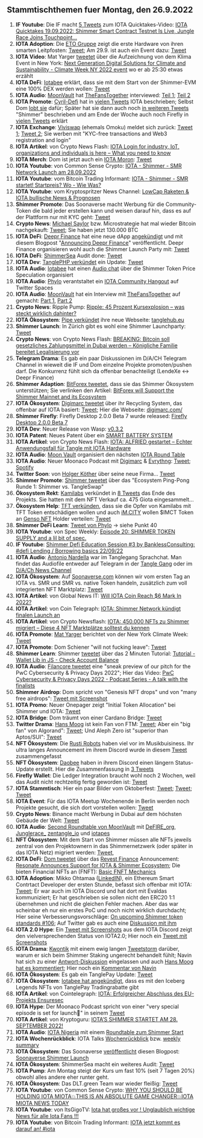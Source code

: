 ## Stammtischthemen fuer Montag, den 26.9.2022

1. **IF Youtube**: Die IF macht [5 Tweets](https://twitter.com/iota/status/1571786296040820736?s=20&t=crVn3KiTVXE_oq657xlKsA) zum IOTA Quicktakes-Video: [
IOTA Quicktakes 19.09.2022: Shimmer Smart Contract Testnet Is Live, Jungle Race Joins Touchpoint...](https://www.youtube.com/watch?v=_LSq_Y3i_xk)
2. **IOTA Adoption**: Die [ETO Gruppe](https://twitter.com/EtoGruppe) zeigt die erste Hardware von ihren smarten Leitpfosten: [Tweet](https://twitter.com/sharang33/status/1571901105084276736?s=20&t=crVn3KiTVXE_oq657xlKsA); Am 29.9. ist auch ein Event dazu: [Tweet](https://twitter.com/alfried_fn/status/1572525275916935169?s=20&t=8SSsM9Kp2t4chJ04u7Ekwg)
3. **IOTA Video**: Mat Yarger [tweetet](https://twitter.com/Mat_Yarger/status/1571923050165342210?s=20&t=crVn3KiTVXE_oq657xlKsA) über die Aufzeichnung von dem Klima Event in New York: [Next Generation Digital Solutions for Climate and Sustainability - Climate Week NY 2022 event](https://www.youtube.com/watch?v=p0O5UXpmvXw) wo er ab 25:30 etwas erzählt
4. **IOTA DeFi**: [Iotabee](https://twitter.com/iotabee) erklärt, dass sie mit dem Start von der Shimmer-EVM eine 100% DEX werden wollen: [Tweet](https://twitter.com/iotabee/status/1571932201373032449?s=20&t=crVn3KiTVXE_oq657xlKsA)
5. **IOTA Audio**: [MoonVault](https://twitter.com/Moon_Vault_News) hat [TheFansTogether](https://twitter.com/TheFansTogether) interviewed: [Teil 1](https://twitter.com/Moon_Vault_News/status/1571906311075557379?s=20&t=crVn3KiTVXE_oq657xlKsA); [Teil 2](https://twitter.com/Moon_Vault_News/status/1572011229014790145?s=20&t=crVn3KiTVXE_oq657xlKsA)
6. **IOTA Promote**: [Cyril-Defi](https://twitter.com/cyrilXBT) hat in [vielen Tweets](https://twitter.com/cyrilXBT/status/1571961020502999040?s=20&t=crVn3KiTVXE_oq657xlKsA) IOTA beschrieben; Selbst Dom [lobt sie](https://twitter.com/DomSchiener/status/1571971971436670978?s=20&t=Izq0J7U3ncn-UMnLKZzgkQ) dafür; Später hat sie dann auch noch [in weiteren Tweets](https://twitter.com/cyrilXBT/status/1572282649846353921?s=20&t=JFPm9iT6vnpqnPfMak53OQ) "Shimmer" beschrieben und am Ende der Woche auch noch Firefly in [vielen Tweets](https://twitter.com/cyrilXBT/status/1573105333639446528?s=20&t=ilF8J5gSZ_7dgyeVE1gngg) erklärt
7. **IOTA Exchange**: [Viviswap](https://viviswap.com/) (ehemals Omoku) meldet sich zurück: [Tweet 1](https://twitter.com/viviswapcom/status/1568113054360997890?s=20&t=Izq0J7U3ncn-UMnLKZzgkQ); [Tweet 2](https://twitter.com/viviswapcom/status/1568113058395963392?s=20&t=Izq0J7U3ncn-UMnLKZzgkQ); Sie werben mit "KYC-free transactions and Web3 registration and login"
8. **IOTA Artikel**: von Crypto News Flash: [IOTA Login for industry, IoT, organizations and individuals is here – What you need to know](https://www.crypto-news-flash.com/iota-login-for-industry-iot-organizations-and-individuals-is-here-what-you-need-to-know/)
9. **IOTA Merch**: Dom ist jetzt auch ein [IOTA Moron](https://twitter.com/iotamorons): [Tweet](https://twitter.com/DomSchiener/status/1571962848619773953?s=20&t=crVn3KiTVXE_oq657xlKsA)
10. **IOTA Youtube**: von Common Sense Crypto: [IOTA - Shimmer - SMR Network Launch am 28.09.2022](https://www.youtube.com/watch?v=8GZumU-llHE)
11. **IOTA Youtube**: vom Bitcoin Trading Informant: [IOTA - Shimmer - SMR startet! Startpreis? Wo - Wie Was?](https://www.youtube.com/watch?v=JWzcx7MSwBg)
12. **IOTA Youtube**: vom Kryptospritzer News Channel: [LowCap Raketen & IOTA bullische News & Prognosen](https://www.youtube.com/watch?v=FkryO173Azg)
13. **Shimmer Promote**: Das Soonaverse macht Werbung für die Community-Token die bald jeder erstellen kann und weisen darauf hin, dass es auf der Plattform nur mit KYC geht: [Tweet](https://twitter.com/soon_labs/status/1572114022056734721?s=20&t=crVn3KiTVXE_oq657xlKsA)
14. **Crypto News**: [Michael Saylor](https://twitter.com/saylor) bzw. Microstrategie hat mal wieder Bitcoin nachgekauft: [Tweet](https://twitter.com/saylor/status/1572196173334839303?s=20&t=Izq0J7U3ncn-UMnLKZzgkQ); Sie haben jetzt 130.000 BTC
15. **IOTA DeFi**: [Deepr Finance](https://twitter.com/DeeprFinance) hat eine neue dApp [angekündigt](https://twitter.com/DeeprFinance/status/1572571440251080706?s=20&t=lPaIkBVsxWmQlsNz9a_MGg) und mit diesem Blogpost "[Announcing Deepr Finance](https://medium.com/@Deepr.Finance/announcing-deepr-finance-28050e2dd4e)" veröffentlicht. Deepr Finance organisieren wohl auch die Shimmer Launch Party mit: [Tweet](https://twitter.com/DeeprFinance/status/1572588050491883522?s=20&t=vQM61Vj0SBw3ruHh2m2r8Q)
16. **IOTA DeFi**: [ShimmerSea](https://twitter.com/ShimmerSeaDEX) Audit done: [Tweet](https://twitter.com/ShimmerSeaDEX/status/1572465648130588672?s=20&t=w98d4-56zdC7XXJ2uP5hfQ)
17. **IOTA Dev**: [TanglePHP verkündet](https://twitter.com/tanglePHP) ein Update: [Tweet](https://twitter.com/tanglePHP/status/1572472853202882560?s=20&t=lPaIkBVsxWmQlsNz9a_MGg)
18. **IOTA Audio**: [Iotabee](https://twitter.com/iotabee) hat einen [Audio chat](https://twitter.com/iotabee/status/1572486017088901120?s=20&t=lPaIkBVsxWmQlsNz9a_MGg) über die Shimmer Token Price Speculation organisiert
19. **IOTA Audio**: [Phylo](https://twitter.com/PhyloIota) verantstaltet ein [IOTA Community Hangout](https://twitter.com/PhyloIota/status/1572373688548478982?s=20&t=lPaIkBVsxWmQlsNz9a_MGg) auf Twitter Spaces
20. **IOTA Audio**: [MoonVault](https://twitter.com/Moon_Vault_News) hat ein Interview mit [TheFansTogether](https://twitter.com/TheFansTogether) auf gemacht: [Part 1](https://twitter.com/Moon_Vault_News/status/1571904975793696768?s=20&t=FfD1k3qzsKDB2qQplgw1BA), [Part 2](https://twitter.com/Moon_Vault_News/status/1572011229014790145?s=20&t=VMCZgSKPgWTVebZa9rS1jw) 
21. **Crypto News**: Ripple Pump: [Ripple: 45 Prozent Kursexplosion – was steckt wirklich dahinter?](https://www.msn.com/de-de/finanzen/top-stories/ripple-45-prozent-kursexplosion-e2-80-93-was-steckt-wirklich-dahinter/ar-AA129I8J)
22. **IOTA Ökosystem**: [Pipe verkündet](https://twitter.com/PIPE_DATA/status/1571870151796203522?s=20&t=lPaIkBVsxWmQlsNz9a_MGg) ihre neue Webseite: [tanglehub.eu](https://tanglehub.eu/)
23. **Shimmer Launch**: In Zürich gibt es wohl eine Shimmer Launchparty: [Tweet](https://twitter.com/zurichiota/status/1572552908209803264?s=52&t=_Y4K9--1t2rt0hLR6N1KLg)
24. **Crypto News**: von Crypto News Flash: [BREAKING: Bitcoin soll gesetzliches Zahlungsmittel in Dubai werden – Königliche Familie bereitet Legalisierung vor](https://www.crypto-news-flash.com/de/dubai-will-btc-und-andere-kryptowaehrungen-als-gesetzliche-zahlungsmittel/?feed_id=10359&_unique_id=632b19d288298)
25. **Telegram Drama**: Es gab ein paar Diskussionen im D/A/CH Telegram Channel in wieweit die IF und Dom einzelne Projekte promoten/pushen darf. Die Konkurrenz fühlt sich da offenbar benachteiligt (LendeXe <-> Deepr Finance)
26. **Shimmer Adaption**: [BitForex tweetet](https://twitter.com/bitforexcom/status/1572832176139534336?s=20&t=QiqU0GxJ0keO7rdybLHgEw), dass sie das Shimmer Ökosystem unterstützen; Sie verlinken den Artikel: [BitForex will Support the Shimmer Mainnet and its Ecosystem](https://support.bitforex.com/hc/en-us/articles/10717712201753-BitForex-will-Support-the-Shimmer-Mainnet-and-its-Ecosystem)
27. **IOTA Ökosystem**: [Digimarc tweetet](https://twitter.com/digimarc/status/1572632427864133632?s=20&t=JFPm9iT6vnpqnPfMak53OQ) über ihr Recycling System, das offenbar auf IOTA basiert: [Tweet](https://twitter.com/Vrom14286662/status/1572835034100387842?s=20&t=JFPm9iT6vnpqnPfMak53OQ); Hier die Webseite: [digimarc.com/](https://www.digimarc.com/)
28. **Shimmer Firefly**: Firefly Desktop 2.0.0 Beta 7 wurde released: [Firefly Desktop 2.0.0 Beta 7](https://github.com/iotaledger/firefly/releases/tag/desktop-2.0.0-beta-7)
29. **IOTA Dev**: Neuer Release von Wasp: [v0.3.2](https://github.com/iotaledger/wasp/releases/tag/v0.3.2)
30. **IOTA Patent**: Neues Patent über ein [SMART BATTERY SYSTEM](https://twitter.com/muandelo/status/1572512600499580928)
31. **IOTA Artikel**: von Crypto News Flash: [IOTA: ALFRIED gestartet – Echter Anwendungsfall für Tangle mit IOTA Hardware](https://www.crypto-news-flash.com/de/alfried-und-iota-echtzeit-anwendungen-fuer-verkehrsinfrastruktur-projekt/)
32. **IOTA Audio**: [Moon Vault](https://twitter.com/Moon_Vault_News) organisiert den nächsten [IOTA Round Table](https://twitter.com/Moon_Vault_News/status/1572719557944672257?s=20&t=28sNtKckg9KJU0fHT7SrKQ)
33. **IOTA Audio**: Neuer Moonaco Podcast mit [Digimarc](https://twitter.com/digimarc) & [Evrythng](https://twitter.com/EVRYTHNG): [Tweet](https://twitter.com/MoonacoPodcast/status/1572888843300536320?s=20&t=LChnJ3TmPigBowPOymIsxg); [Spotify](https://open.spotify.com/episode/4HFxOb8ABx1ptJhJMZVgoQ?si=xk6_JAjLS4WkmegHTh3gbQ&nd=1)
34. **Twitter Soon**: von [Holger Köther](https://twitter.com/HolgerKoether) über seine neue Firma... [Tweet](https://twitter.com/HolgerKoether/status/1572893778704465922?s=20&t=lrkou79bc-_hvwSchE-B_w)
35. **Shimmer Promote**: [Shimmer tweetet](https://twitter.com/shimmernet/status/1572930425638600705?s=20&t=EaqNmv-7HwwhSY75zMCAzA) über das "Ecosystem Ping-Pong Runde 1: Shimmer vs. TangleSwap"
36. **Ökosystem Rekt**: [Kamilabs](https://twitter.com/kamilabsstudio) verkündet in [8 Tweets](https://twitter.com/kamilabsstudio/status/1572928497961652226?s=20&t=zov8M90h3g4JM4Tydg7pWw) das Ende des Projekts. Sie hatten mit dem NFT Verkauf ca. 475 Giota eingesammelt... 
37. **Ökosystem Help**: [TFT verkünden](https://twitter.com/TheFansTogether/status/1573245671246790657?s=20&t=NkbPA3NYZdE7_3oYZH8WNA), dass sie die Opfer von Kamilabs mit TFT Token entschädigen wollen und auch [iM.CITY](https://twitter.com/imCITY_org) wollen $IMCT Token an [Genso NFT](https://soonaverse.com/collection/0x26f5cb9980b9e1b7a84aaf7c0b8188bb9774bd99) Holder verteilen: [Tweet](https://twitter.com/imCITY_org/status/1573255642403737600?s=20&t=2GHnTaYI_dZ57xv1OaWu8A)
38. **Shimmer DeFi Learn**: [Tweet von Phylo](https://twitter.com/shimmernet/status/1572601559032242179?s=20&t=TJ_sqGPu0sdvD0lqotKgBw) -> siehe Punkt 40
39. **IOTA Youtube**: von Spec Weekly: [Episode 20: SHIMMER TOKEN SUPPLY and a lil bit of spec.](https://www.youtube.com/watch?v=TjWPs7qPVOQ&t=207s)
40. **IF Youtube**: [Shimmer Defi Education Session #3 by BanklessConsulting: #defi Lending / Borrowing basics 22/09/22](https://www.youtube.com/watch?v=_ZuzNiMmHeM)
41. **IOTA Audio**: [Antonio Nardella](https://twitter.com/antonionardella) war im Tanglegang Sprachchat. Man findet das Audiofile entweder auf Telegram in der [Tangle Gang](https://t.me/tangle_gang) oder im [D/A/Ch News Channel](https://t.me/IOTA_DACH_NEWS)
42. **IOTA Ökosystem**: Auf [Soonaverse.com](https://soonaverse.com/) können wir vom ersten Tag an IOTA vs. SMR und SMR vs. native Token handeln, zusätzlich zum voll integrierten NFT Marktplatz: [Tweet](https://twitter.com/soon_labs/status/1573184804908064768?s=20&t=Mf9xzR-3yBZnVcv0yOKkaw)
43. **IOTA Artikel**: von Global News IT: [Will IOTA Coin Reach $6 Mark In 2022?](https://globalnewsit.com/will-iota-coin-reach-6-mark-in-2022/)
44. **IOTA Artikel**: von Coin Telegraph: [IOTA: Shimmer Network kündigt finalen Launch an](https://de.cointelegraph.com/news/iota-shimmer-network-announces-its-final-launch)
45. **IOTA Artikel**: von Crypto Newsflash: [IOTA: 450.000 NFTs zu Shimmer migriert – Diese 4 NFT Marktplätze solltest du kennen](https://www.crypto-news-flash.com/de/iota-hat-450000-nfts-nach-shimmer-verschoben/?feed_id=10416&_unique_id=632ef43d70f01)
46. **IOTA Promote**: [Mat Yarger](https://twitter.com/Mat_Yarger) berichtet von der New York Climate Week: [Tweet](https://twitter.com/Mat_Yarger/status/1572974318786592774?s=20&t=Mf9xzR-3yBZnVcv0yOKkaw)
47. **IOTA Promote**: Dom Schiener "will not fucking leave": [Tweet](https://twitter.com/NotDomSchiener/status/1572952317204348930?s=20&t=Mf9xzR-3yBZnVcv0yOKkaw)
48. **Shimmer Learn**: Shimmer [tweetet](https://twitter.com/shimmernet/status/1573250831868116992?s=20&t=NkbPA3NYZdE7_3oYZH8WNA) über das 2 Minuten Tutorial: [Tutorial - Wallet Lib in JS - Check Account Balance](https://www.youtube.com/watch?v=VtyyI-J7qD4)
49. **IOTA Audio**: [Filancore tweetet](https://twitter.com/FilancoreGmbH/status/1573257228236226561?s=20&t=NkbPA3NYZdE7_3oYZH8WNA) eine "sneak preview of our pitch for the PwC Cybersecurity & Privacy Days 2022"; Hier das Video: [PwC Cybersecurity & Privacy Days 2022 - Podcast Series - A talk with the finalists](https://vimeo.com/751587901)
50. **Shimmer Airdrop**: Dom spricht von "Genesis NFT drops" und von "many free airdrops": [Tweet mit Screenshot](https://twitter.com/IotaPoet/status/1573284124496109569?s=20&t=NkbPA3NYZdE7_3oYZH8WNA)
51. **IOTA Promo**: Neuer Onepager zeigt "Initial Token Allocation" bei Shimmer und IOTA: [Tweet](https://twitter.com/cryptowelter/status/1572884911828381696?s=20&t=NkbPA3NYZdE7_3oYZH8WNA)
52. **IOTA Bridge**: Dom träumt von einer Cardano Bridge: [Tweet](https://twitter.com/DomSchiener/status/1573270255236947970?s=20&t=NkbPA3NYZdE7_3oYZH8WNA)
53. **Twitter Drama**: [Hans Moog](https://twitter.com/hus_qy) ist kein Fan von FTM: [Tweet](https://twitter.com/hus_qy/status/1573003037605494784?s=20&t=zwz_5SOVb66lowdyNzT3CA); Aber ein "big fan" von Algorand": [Tweet](https://twitter.com/hus_qy/status/1572994264069455872?s=20&t=zwz_5SOVb66lowdyNzT3CA); Und Aleph Zero ist "superior than Aptos/SUI": [Tweet](https://twitter.com/hus_qy/status/1573001456743026695?s=20&t=zwz_5SOVb66lowdyNzT3CA)
54. **NFT Ökosystem**: Die [Rusti Robots](https://twitter.com/RustyRobotCC) haben viel vor im Musikbuisiness. Ihr ultra langes Announcement im ihrem Discord wurde in diesem [Tweet](https://twitter.com/haddaddycam/status/1573372650155802624?s=20&t=XX5n5M2aEzLlhWM9d59d8g) zusammengefasst
55. **NFT Ökosystem**: [Daobee](https://twitter.com/Daobeegame) haben in ihrem Discord einen längern Status-Update erstellt. Hier die Zusammenfassung in [3 Tweets](https://twitter.com/Daobeegame/status/1573324011945213953?s=20&t=FfD1k3qzsKDB2qQplgw1BA)
56. **Firefly Wallet**: Die Ledger Integration braucht wohl noch 2 Wochen, weil das Audit nicht rechtzeitig fertig geworden ist: [Tweet](https://twitter.com/fireflywallet/status/1573327754770403329?s=20&t=yNd5cSre33ph7lEgac1Pyg)
57. **IOTA Stammtisch**: Hier ein paar Bilder vom Oktoberfest: [Tweet](https://twitter.com/Vrom14286662/status/1573350656576225280?s=20&t=yNd5cSre33ph7lEgac1Pyg); [Tweet](https://twitter.com/Vrom14286662/status/1573329372219641859?s=20&t=yNd5cSre33ph7lEgac1Pyg); [Tweet](https://twitter.com/Vrom14286662/status/1573679866498748418?s=20&t=VMCZgSKPgWTVebZa9rS1jw)
58. **IOTA Event**: Für das IOTA Meetup Wochenende in Berlin werden noch Projekte gesucht, die sich dort vorstellen wollen: [Tweet](https://twitter.com/servrox/status/1573729696147296257?s=20&t=FfD1k3qzsKDB2qQplgw1BA)
59. **Crypto News**: Binance macht Werbung in Dubai auf dem höchsten Gebäude der Welt: [Tweet](https://twitter.com/cz_binance/status/1573905707790786562?s=20&t=VMCZgSKPgWTVebZa9rS1jw)
60. **IOTA Audio**: [Second Roundtable von MoonVault](https://twitter.com/Moon_Vault_News/status/1572719557944672257?s=20&t=FfD1k3qzsKDB2qQplgw1BA) mit [DeFIRE_org](https://twitter.com/DeFIRE_org), [Junglerace_](https://twitter.com/Junglerace_) [zentangle_io](https://twitter.com/zentangle_io) und [iotapes](https://twitter.com/iotapes)
61. **NFT Ökosystem**: Mit dem Start von Shimmer müssen alle NFTs jeweils zentral von den Projektownern in das Shimmernetzwerk (oder später in das IOTA Netz) migriert werden: [Tweet](https://twitter.com/Vrom14286662/status/1573691639779975171?s=20&t=VMCZgSKPgWTVebZa9rS1jw), 
62. **IOTA DeFi**: [Dom tweetet](https://twitter.com/DomSchiener/status/1573343145277923329?s=20&t=FfD1k3qzsKDB2qQplgw1BA) über das [Revest Finance](https://twitter.com/RevestFinance) Announcement: [Resonate Announces Support for IOTA & Shimmer Ecosystem](https://revestfinance.medium.com/resonate-announces-support-for-iota-shimmer-ecosystem-2a8823c7747f); Die bieten Financial NFTs an (FNFT): [Basic FNFT Mechanics](https://docs.revest.finance/fnft-token-locking/basic-fnft-mechanics)
63. **IOTA Adoption**: Mikko Ohtamaa ([LinkedIN](https://gi.linkedin.com/in/ohtis)), ein Ethereum Smart Contrtact Developer der ersten Stunde, befasst sich offenbar mit IOTA: [Tweet](https://twitter.com/moo9000/status/1573635648505974785?s=20&t=FfD1k3qzsKDB2qQplgw1BA); Er war auch im IOTA Discord und hat dort mit Evaldas kommuniziert; Er hat geschrieben sie sollen nicht den ERC20 1:1 übernehmen und nicht die gleichen Fehler machen. Aber das war scheinbar eh nur ein erstes PoC und noch nicht wirklich durchdacht; Hier seine Verbesserungsvorschläge: [On upcoming Shimmer token standards #106](https://github.com/iotaledger/tips/discussions/106); Auf Twitter gab es auch eine [Diskussion mit ihm](https://twitter.com/moo9000/status/1573635648505974785?s=20&t=DinM6g38tGGtgiXH45h39A)
64. **IOTA 2.0 Hype**: Ein [Tweet mit Screenshots](https://twitter.com/Vrom14286662/status/1573649058857631745?s=20&t=FfD1k3qzsKDB2qQplgw1BA) aus dem IOTA Discord zeigt den vielversprechenden Status von IOTA2.0; Hier noch ein [Tweet mit Screenshots](https://twitter.com/Vrom14286662/status/1573650198416474114?s=20&t=FfD1k3qzsKDB2qQplgw1BA)
65. **IOTA Drama**: [Kwontik](https://twitter.com/Kwontik) mit einem ewig langen [Tweetstorm](https://twitter.com/Kwontik/status/1573210907303346176?s=20&t=VMCZgSKPgWTVebZa9rS1jw) darüber, warum er sich beim Shimmer Staking ungerecht behandelt fühlt; Navin hat sich zu einer [Antwort-Diskussion](https://twitter.com/navinram999/status/1573926287286173697?s=20&t=FfD1k3qzsKDB2qQplgw1BA) eingelassen und auch [Hans Moog hat es kommentiert](https://twitter.com/hus_qy/status/1573694635645485057?s=20&t=VMCZgSKPgWTVebZa9rS1jw); Hier noch ein [Kommentar von Navin](https://twitter.com/navinram999/status/1573964447604932608?s=20&t=ilF8J5gSZ_7dgyeVE1gngg)
66. **IOTA Ökosystem**: Es gab ein TanglePay Update: [Tweet](https://twitter.com/tanglepaycom/status/1573897769814994944?s=20&t=FfD1k3qzsKDB2qQplgw1BA)
67. **IOTA Ökosystem**: [Iotabee hat angekündigt](https://twitter.com/iotabee/status/1573623344565477376?s=20&t=FfD1k3qzsKDB2qQplgw1BA), dass es mit den Iceberg Legends NFTs von TanglePay Tradingrabatte gibt
68. **IOTA Artikel**: von Cointelegraph: [IOTA: Erfolgreicher Abschluss des EU-Projekts Ensuresec](https://de.cointelegraph.com/news/iota-successful-completion-of-the-eu-project-ensuresec)
69. **IOTA Hype**: Der Moonaco Podcast spricht von einer "very special episode is set for launch👀" in seinem [Tweet](https://twitter.com/MoonacoPodcast/status/1573706547905060865?s=20&t=OzsreVj62NGkonM7SuG62g)
70. **IOTA Artikel**: von Kryptoguru: [IOTA’S SHIMMER STARTET AM 28. SEPTEMBER 2022!](https://krypto-guru.de/news/iotas-shimmer-startet-am-28-september-2022/)
71. **IOTA Audio**: [IOTA Nigeria](https://twitter.com/IotaNigeria) mit einem [Roundtable zum Shimmer Start](https://twitter.com/IotaNigeria/status/1573993024576753666?s=20&t=GsBe6j_2q46gKtzV5byPtQ)
72. **IOTA Wochenrückblick**: IOTA Talks [Wochenrückblick](https://www.iota-talk.com/index.php?article/222-wochenr%C3%BCckblick-vom-18-bis-24-september-2022/) bzw. [weekly summary](https://www.iota-talk.com/index.php?article/223-week-in-review-from-18th-to-24nd-september-2022/)
73. **IOTA Ökosystem**: Das Soonaverse [veröffentlicht](https://twitter.com/soon_labs/status/1574262883944304640?s=20&t=BONo4esUirJBqmF_63lbJA) diesen Blogpost: [Soonaverse Shimmer Launch](https://soonlabs.medium.com/soonaverse-shimmer-launch-921f6b79e6dc)
74. **IOTA Ökosystem**: ShimmerSea macht ein weiteres Audit: [Tweet](https://twitter.com/ShimmerSeaDEX/status/1574277592617730049?s=20&t=qfbd6dJIVMPMJtxEVzTkZg)
75. **IOTA Pump**: Am Montag steigt der Kurs um fast 10% (seit 7 Tagen 20%) obwohl alles andere eher runter geht. 
76. **IOTA Ökosystem**: Das DLT.green Team war wieder fleißig: [Tweet](https://twitter.com/dlt_green/status/1574280494342193153?s=20&t=qfbd6dJIVMPMJtxEVzTkZg)
78. **IOTA Youtube**: von Common Sense Crypto: [WHY YOU SHOULD BE HOLDING IOTA MIOTA💥THIS IS AN ABSOLUTE GAME CHANGER💥IOTA MIOTA NEWS TODAY](https://www.youtube.com/watch?v=X-vokkoS6Ho)
79. **IOTA Youtube**: von ItsGigoTV: [Iota hat großes vor ! Unglaublich wichtige News für alle Iota Fans !!!](https://www.youtube.com/watch?v=KhcMcwX0iNA)
80. **IOTA Youtube**: von Bitcoin Trading Informant: [IOTA jetzt kommt es darauf an! #iota](https://www.youtube.com/watch?v=PYEVIDiZXAc)








